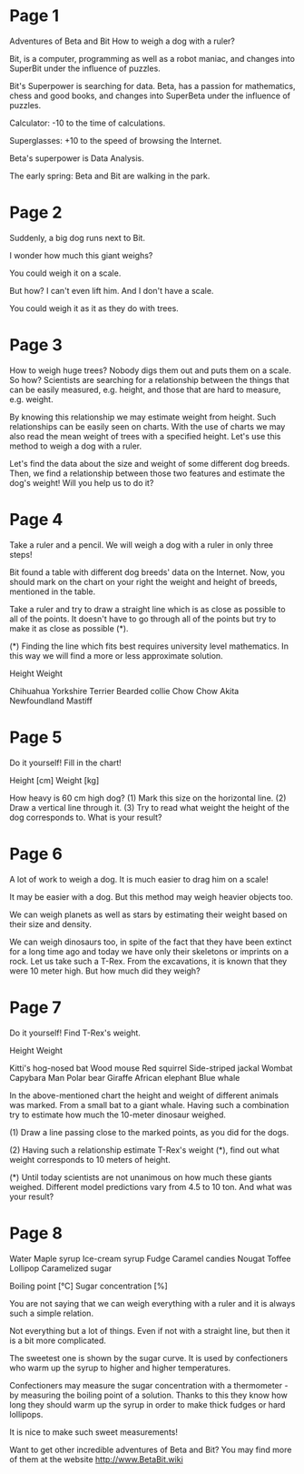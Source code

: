 # Page 1

Adventures of Beta and Bit
How to weigh a dog with a ruler?

Bit, is a computer, programming as well as a robot maniac, and changes into SuperBit under the influence of puzzles.

Bit's Superpower is searching for data.
Beta, has a passion for mathematics, chess and good books, and changes into SuperBeta under the influence of puzzles.

Calculator: -10 to the time of calculations.

Superglasses: +10 to the speed of browsing the Internet.

Beta's superpower is Data Analysis.

The early spring: Beta and Bit are walking in the park.

# Page 2

Suddenly, a big dog runs next to Bit.

I wonder how much this giant weighs?

You could weigh it on a scale.

But how? I can't even lift him. And I don't have a scale.

You could weigh it as it as they do with trees.

# Page 3

How to weigh huge trees? Nobody digs them out and puts them on a scale. So how? Scientists are searching for a relationship between the things that can be easily measured, e.g. height, and those that are hard to measure, e.g. weight.

By knowing this relationship we may estimate weight from height. Such relationships can be easily seen on charts. With the use of charts we may also read the mean weight of trees with a specified height. Let's use this method to weigh a dog with a ruler.

Let's find the data about the size and weight of some different dog breeds. Then, we find a relationship between those two features and estimate the dog's weight! Will you help us to do it?

# Page 4

Take a ruler and a pencil. We will weigh a dog with a ruler in only three steps!

Bit found a table with different dog breeds' data on the Internet. Now, you should mark on the chart on your right the weight and height of breeds, mentioned in the table.

Take a ruler and try to draw a straight line which is as close as possible to all of the points. It doesn't have to go through all of the points but try to make it as close as possible (*).

(*) Finding the line which fits best requires university level mathematics. In this way we will find a more or less approximate solution.

Height Weight

Chihuahua
Yorkshire
Terrier
Bearded collie
Chow Chow
Akita
Newfoundland
Mastiff

# Page 5

Do it yourself! Fill in the chart!

Height [cm]
Weight [kg]

How heavy is 60 cm high dog? (1) Mark this size on the horizontal line. (2) Draw a vertical line through it. (3) Try to read what weight the height of the dog corresponds to. What is your result?

# Page 6

A lot of work to weigh a dog. It is much easier to drag him on a scale!

It may be easier with a dog. But this method may weigh heavier objects too.

We can weigh planets as well as stars by estimating their weight based on their size and density.

We can weigh dinosaurs too, in spite of the fact that they have been extinct for a long time ago and today we have only their skeletons or imprints on a rock. Let us take such a T-Rex. From the excavations, it is known that they were 10 meter high. But how much did they weigh?


# Page 7

Do it yourself! Find T-Rex's weight.

Height
Weight

Kitti's hog-nosed bat
Wood mouse
Red squirrel
Side-striped jackal
Wombat
Capybara
Man
Polar bear
Giraffe
African elephant
Blue whale

In the above-mentioned chart the height and weight of different animals was marked. From a small bat to a giant whale. Having such a combination try to estimate how much the 10-meter dinosaur weighed.

(1) Draw a line passing close to the marked points, as you did for the dogs.

(2) Having such a relationship estimate T-Rex's weight (*), find out what weight corresponds to 10 meters of height.

(*) Until today scientists are not unanimous on how much these giants weighed. Different model predictions vary from 4.5 to 10 ton. And what was your result?


# Page 8

Water
Maple syrup
Ice-cream syrup
Fudge
Caramel candies
Nougat 
Toffee 
Lollipop 
Caramelized sugar


Boiling point [°C]
Sugar concentration [%]

You are not saying that we can weigh everything with a ruler and it is always such a simple relation. 

Not everything but a lot of things. Even if not with a straight line, but then it is a bit more complicated.

The sweetest one is shown by the sugar curve. It is used by confectioners who warm up the syrup to higher and higher temperatures.

Confectioners may measure the sugar concentration with a thermometer - by measuring the boiling point of a solution. Thanks to this they know how long they should warm up the syrup in order to make thick fudges or hard lollipops.

It is nice to make such sweet measurements!

Want to get other incredible adventures of Beta and Bit? You may find more of them at the website http://www.BetaBit.wiki


